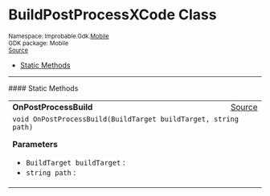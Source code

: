 
# BuildPostProcessXCode Class
<sup>
Namespace: Improbable.Gdk.<a href="{{urlRoot}}/api/mobile-index">Mobile</a><br/>
GDK package: Mobile<br/>
<a href="https://www.github.com/spatialos/gdk-for-unity/blob/e31c47b5050ee67cafe8962204aa86a259095db0/workers/unity/Packages/io.improbable.worker.sdk.mobile/BuildPostProcessXCode.cs/#L12">Source</a>
<style>
a code {
                    padding: 0em 0.25em!important;
}
code {
                    background-color: #ffffff!important;
}
</style>
</sup>
<nav id="pageToc" class="page-toc"><ul><li><a href="#static-methods">Static Methods</a>
</ul></nav>











</p>
<hr style="width:100%; border-top-color:#d8d8d8" />
#### Static Methods


</p>




<table width="100%">
    <tr>
        <td style="border-right:none"><b>OnPostProcessBuild</b></td>
        <td style="border-left:none; text-align:right"><a href="https://www.github.com/spatialos/gdk-for-unity/blob/e31c47b5050ee67cafe8962204aa86a259095db0/workers/unity/Packages/io.improbable.worker.sdk.mobile/BuildPostProcessXCode.cs/#L17">Source</a></td>
    </tr>
    <tr>
        <td colspan="2">
<code>void OnPostProcessBuild(BuildTarget buildTarget, string path)</code></p>



</p>

<b>Parameters</b>

<ul>
<li><code>BuildTarget buildTarget</code> : </li>
<li><code>string path</code> : </li>
</ul>





</td>
    </tr>
</table>







